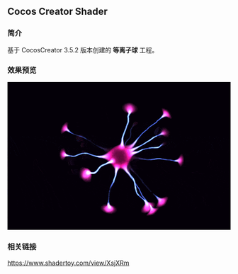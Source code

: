 ## Cocos Creator Shader

### 简介
基于 CocosCreator 3.5.2 版本创建的 **等离子球** 工程。

### 效果预览
![image](../../../gif/202208/2022080901.gif)

### 相关链接
https://www.shadertoy.com/view/XsjXRm